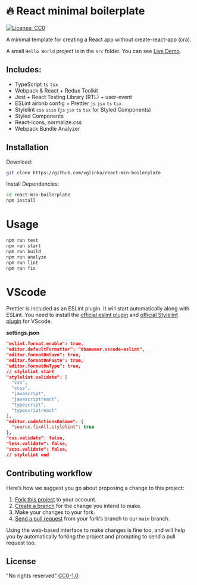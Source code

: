 # 🔥 React minimal boilerplate

[![License: CC0](https://img.shields.io/badge/license-CC0-blue)](https://github.com/vglinka/react-min-boilerplate/blob/main/LICENSE)

A minimal template for creating a React app without create-react-app (cra).

A small `Hello World` project is in the `src` folder. You can see [Live Demo][liveDemo].

[liveDemo]: https://vglinka.github.io/react-min-boilerplate-demo/

## Includes:

- TypeScript `ts` `tsx`
- Webpack & React + Redux Toolkit
- Jest + React Testing Library (RTL) + user-event
- ESLint airbnb config + Prettier `js` `jsx` `ts` `tsx`
- Stylelint `css` `scss` (`js` `jsx` `ts` `tsx` for Styled Components)
- Styled Components
- React-icons, normalize.css
- Webpack Bundle Analyzer

## Installation

Download:

```sh
git clone https://github.com/vglinka/react-min-boilerplate
```

Install Dependencies:

```sh
cd react-min-boilerplate
npm install
```

# Usage

```sh
npm run test
npm run start
npm run build
npm run analyze
npm run lint
npm run fix
```

# VScode

Prettier is included as an ESLint plugin.
It will start automatically along with ESLint.
You need to install the 
[official eslint plugin](https://marketplace.visualstudio.com/items?itemName=dbaeumer.vscode-eslint) and
[official Stylelint plugin](https://marketplace.visualstudio.com/items?itemName=stylelint.vscode-stylelint)
for VScode.


**settings.json**
```json
"eslint.format.enable": true,
"editor.defaultFormatter": "dbaeumer.vscode-eslint",
"editor.formatOnSave": true,
"editor.formatOnPaste": true,
"editor.formatOnType": true,
// stylelint start
"stylelint.validate": [
  "css",
  "scss",
  "javascript",
  "javascriptreact",
  "typescript",
  "typescriptreact"
],
"editor.codeActionsOnSave": {
  "source.fixAll.stylelint": true
},
"css.validate": false,
"less.validate": false,
"scss.validate": false,
// stylelint end
```

## Contributing workflow

Here’s how we suggest you go about proposing a change to this project:

1. [Fork this project][fork] to your account.
2. [Create a branch][branch] for the change you intend to make.
3. Make your changes to your fork.
4. [Send a pull request][pr] from your fork’s branch to our `main` branch.

Using the web-based interface to make changes is fine too, and will help you
by automatically forking the project and prompting to send a pull request too.

[fork]: https://help.github.com/articles/fork-a-repo/
[branch]: https://help.github.com/articles/creating-and-deleting-branches-within-your-repository
[pr]: https://help.github.com/articles/using-pull-requests/

## License

"No rights reserved" [CC0-1.0](./LICENSE).
